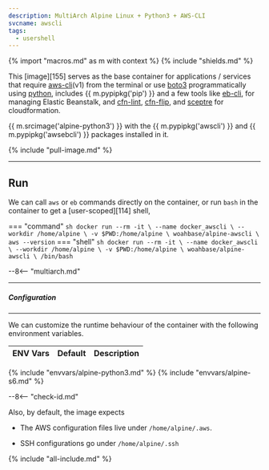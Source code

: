```yaml
---
description: MultiArch Alpine Linux + Python3 + AWS-CLI
svcname: awscli
tags:
  - usershell
---
```


{% import "macros.md" as m with context %}
{% include "shields.md" %}

This [image][155] serves as the base container for applications
/ services that require [aws-cli][4](v1) from the terminal or use
[boto3][7] programmatically using [python][5], includes {{
m.pypipkg('pip') }} and a few tools like [eb-cli][8], for
managing Elastic Beanstalk, and [cfn-lint][9], [cfn-flip][10],
and [sceptre][11] for cloudformation.

{{ m.srcimage('alpine-python3') }} with the {{ m.pypipkg('awscli')
}} and {{ m.pypipkg('awsebcli') }} packages installed in it.

{% include "pull-image.md" %}

---
Run
---

We can call `aws` or `eb` commands directly on the container, or run
`bash` in the container to get a [user-scoped][114] shell,

=== "command"
    ``` sh
    docker run --rm -it \
      --name docker_awscli \
      --workdir /home/alpine \
      -v $PWD:/home/alpine \
    woahbase/alpine-awscli \
      aws --version
    ```
=== "shell"
    ``` sh
    docker run --rm -it \
      --name docker_awscli \
      --workdir /home/alpine \
      -v $PWD:/home/alpine \
    woahbase/alpine-awscli \
      /bin/bash
    ```

--8<-- "multiarch.md"

---
##### Configuration
---

We can customize the runtime behaviour of the container with the
following environment variables.

| ENV Vars                 | Default      | Description
| :---                     | :---         | :---
{% include "envvars/alpine-python3.md" %}
{% include "envvars/alpine-s6.md" %}

--8<-- "check-id.md"

Also, by default, the image expects

* The AWS configuration files live under `/home/alpine/.aws`.

* SSH configurations go under `/home/alpine/.ssh`

[4]: https://aws.amazon.com/cli/
[5]: https://www.python.org/
[7]: https://boto3.readthedocs.io/
[8]: https://github.com/aws/aws-elastic-beanstalk-cli
[9]: https://github.com/aws-cloudformation/cfn-python-lint
[10]: https://github.com/awslabs/aws-cfn-template-flip
[11]: https://github.com/Sceptre/sceptre
[12]: https://github.com/donnemartin/awesome-aws

{% include "all-include.md" %}
